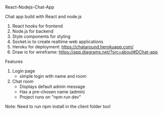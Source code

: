 React-Nodejs-Chat-App

Chat app build with React and node.js

1. React hooks for frontend
2. Node.js for backend
3. Style components for styling
4. Socket.io to create realtime web applications
5. Heroku for deployment: https://chataround.herokuapp.com/
6. Draw io for wireframe: https://app.diagrams.net/?src=about#DChat-app

Features
1. Login page 
   * simple login with name and room
2. Chat room 
   * Displays default admin message
   * Has a pre-chosen name (admin)
   * Project runs on "npm run dev"
  
Note: Need to run npm install in the client folder too!





